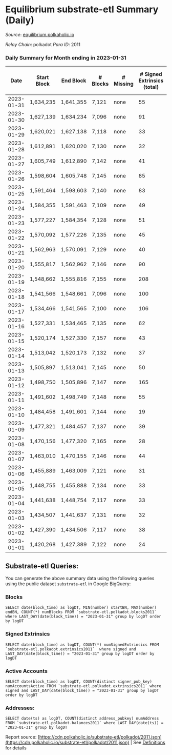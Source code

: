 # Equilibrium substrate-etl Summary (Daily)

_Source_: [equilibrium.polkaholic.io](https://equilibrium.polkaholic.io)

*Relay Chain*: polkadot
*Para ID*: 2011



### Daily Summary for Month ending in 2023-01-31


| Date | Start Block | End Block | # Blocks | # Missing | # Signed Extrinsics (total) | # Active Accounts | # Addresses with Balances | # Events | # Transfers | # XCM Transfers In | # XCM Transfers Out |
| ---- | ----------- | --------- | -------- | --------- | --------------------------- | ----------------- | ------------------------- | -------- | ----------- | ------------------ | ------------------- |
| 2023-01-31 | 1,634,235 | 1,641,355 | 7,121 | none  | 55 | 45 | 8,987 | 304,550 |   | 6  |   |
| 2023-01-30 | 1,627,139 | 1,634,234 | 7,096 | none  | 91 | 52 | 8,985 | 247,846 |   | 8 ($7.01) |   |
| 2023-01-29 | 1,620,021 | 1,627,138 | 7,118 | none  | 33 | 28 | 8,981 | 218,998 |   |   |   |
| 2023-01-28 | 1,612,891 | 1,620,020 | 7,130 | none  | 32 | 25 | 8,979 | 219,489 |   | 2  |   |
| 2023-01-27 | 1,605,749 | 1,612,890 | 7,142 | none  | 41 | 30 | 8,978 | 219,721 |   | 2  |   |
| 2023-01-26 | 1,598,604 | 1,605,748 | 7,145 | none  | 85 | 55 | 8,977 | 221,099 |   | 3  |   |
| 2023-01-25 | 1,591,464 | 1,598,603 | 7,140 | none  | 83 | 46 | 8,971 | 221,842 |   | 5  |   |
| 2023-01-24 | 1,584,355 | 1,591,463 | 7,109 | none  | 49 | 38 | 8,962 | 220,703 |   | 6  |   |
| 2023-01-23 | 1,577,227 | 1,584,354 | 7,128 | none  | 51 | 39 | 8,952 | 221,269 |   |   |   |
| 2023-01-22 | 1,570,092 | 1,577,226 | 7,135 | none  | 45 | 30 | 8,951 | 221,762 |   |   |   |
| 2023-01-21 | 1,562,963 | 1,570,091 | 7,129 | none  | 40 | 30 | 8,949 | 221,506 |   |   |   |
| 2023-01-20 | 1,555,817 | 1,562,962 | 7,146 | none  | 90 | 47 | 8,949 | 222,291 |   | 2  |   |
| 2023-01-19 | 1,548,662 | 1,555,816 | 7,155 | none  | 208 | 95 | 8,942 | 222,220 |   | 71  |   |
| 2023-01-18 | 1,541,566 | 1,548,661 | 7,096 | none  | 100 | 54 |  | 220,567 |   | 9  |   |
| 2023-01-17 | 1,534,466 | 1,541,565 | 7,100 | none  | 106 | 64 |  | 220,600 |   | 2  |   |
| 2023-01-16 | 1,527,331 | 1,534,465 | 7,135 | none  | 62 | 37 |  | 221,731 |   | 12  |   |
| 2023-01-15 | 1,520,174 | 1,527,330 | 7,157 | none  | 43 | 25 |  | 221,880 |   | 3  |   |
| 2023-01-14 | 1,513,042 | 1,520,173 | 7,132 | none  | 37 | 23 |  | 221,079 |   | 4  |   |
| 2023-01-13 | 1,505,897 | 1,513,041 | 7,145 | none  | 50 | 36 |  | 221,069 |   | 3  |   |
| 2023-01-12 | 1,498,750 | 1,505,896 | 7,147 | none  | 165 | 40 |  | 219,492 |   | 3  |   |
| 2023-01-11 | 1,491,602 | 1,498,749 | 7,148 | none  | 55 | 30 |  | 209,382 |   | 1  |   |
| 2023-01-10 | 1,484,458 | 1,491,601 | 7,144 | none  | 19 | 23 |  | 52,435 |   | 1  |   |
| 2023-01-09 | 1,477,321 | 1,484,457 | 7,137 | none  | 39 | 29 |  | 207,606 |   | 3  |   |
| 2023-01-08 | 1,470,156 | 1,477,320 | 7,165 | none  | 28 | 22 |  | 208,354 |   | 4  |   |
| 2023-01-07 | 1,463,010 | 1,470,155 | 7,146 | none  | 44 | 22 |  | 207,929 |   | 5  |   |
| 2023-01-06 | 1,455,889 | 1,463,009 | 7,121 | none  | 31 | 24 |  | 207,115 |   | 5  |   |
| 2023-01-05 | 1,448,755 | 1,455,888 | 7,134 | none  | 33 | 27 |  | 207,461 |   | 2  |   |
| 2023-01-04 | 1,441,638 | 1,448,754 | 7,117 | none  | 33 | 20 |  | 206,679 |   | 2  |   |
| 2023-01-03 | 1,434,507 | 1,441,637 | 7,131 | none  | 32 | 27 |  | 207,349 |   | 1  |   |
| 2023-01-02 | 1,427,390 | 1,434,506 | 7,117 | none  | 38 | 28 |  | 207,014 |   | 2  |   |
| 2023-01-01 | 1,420,268 | 1,427,389 | 7,122 | none  | 24 | 22 |  | 207,098 |   |   |   |

## Substrate-etl Queries:
You can generate the above summary data using the following queries using the public dataset `substrate-etl` in Google BigQuery:


### Blocks
```
SELECT date(block_time) as logDT, MIN(number) startBN, MAX(number) endBN, COUNT(*) numBlocks FROM `substrate-etl.polkadot.blocks2011`  where LAST_DAY(date(block_time)) = "2023-01-31" group by logDT order by logDT
```


### Signed Extrinsics
```
SELECT date(block_time) as logDT, COUNT(*) numSignedExtrinsics FROM `substrate-etl.polkadot.extrinsics2011`  where signed and LAST_DAY(date(block_time)) = "2023-01-31" group by logDT order by logDT
```


### Active Accounts
```
SELECT date(block_time) as logDT, COUNT(distinct signer_pub_key) numAccountsActive FROM `substrate-etl.polkadot.extrinsics2011` where signed and LAST_DAY(date(block_time)) = "2023-01-31" group by logDT order by logDT
```


### Addresses:
```
SELECT date(ts) as logDT, COUNT(distinct address_pubkey) numAddress FROM `substrate-etl.polkadot.balances2011` where LAST_DAY(date(ts)) = "2023-01-31" group by logDT
```



Report source: [https://cdn.polkaholic.io/substrate-etl/polkadot/2011.json](https://cdn.polkaholic.io/substrate-etl/polkadot/2011.json) | See [Definitions](/DEFINITIONS.md) for details
